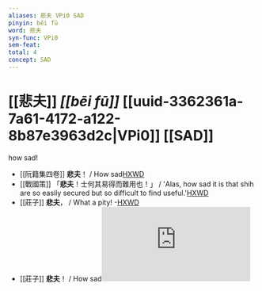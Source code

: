 ```yaml
---
aliases: 悲夫 VPi0 SAD
pinyin: bēi fū
word: 悲夫
syn-func: VPi0
sem-feat: 
total: 4
concept: SAD 
---
```

# [[悲夫]] *[[bēi fū]]*  [[uuid-3362361a-7a61-4172-a122-8b87e3963d2c|VPi0]] [[SAD]]
how sad!
 - [[阮籍集四卷]] **悲夫**！ / How sad[HXWD](https://hxwd.org/textview.html?location=CH2b1558_CHANT_004-22a.85)
 - [[戰國策]] 「**悲夫**！士何其易得而難用也！」 / 'Alas, how sad it is that shih are so easily secured but so difficult to find useful.'[HXWD](https://hxwd.org/textview.html?location=KR2e0003_tls_156-1a.8)
 - [[莊子]] **悲夫**， / What a pity! -[HXWD](https://hxwd.org/textview.html?location=KR5c0126_tls_013-15a.17)
 - [[莊子]] **悲夫**！ / How sad![HXWD](https://hxwd.org/textview.html?location=KR5c0126_tls_033-18a.49)